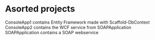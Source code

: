 # Asorted projects

ConsoleApp1 contains Entity Framework made with Scaffold-DbContext
ConsoleApp2 contains the WCF service from SOAPApplication
SOAPApplication contains a SOAP webservice